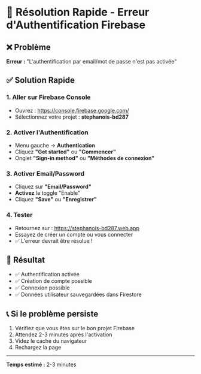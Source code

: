 # 🔧 Résolution Rapide - Erreur d'Authentification Firebase

## ❌ Problème
**Erreur :** "L'authentification par email/mot de passe n'est pas activée"

## ✅ Solution Rapide

### 1. Aller sur Firebase Console
- Ouvrez : https://console.firebase.google.com/
- Sélectionnez votre projet : **stephanois-bd287**

### 2. Activer l'Authentification
- Menu gauche → **Authentication**
- Cliquez **"Get started"** ou **"Commencer"**
- Onglet **"Sign-in method"** ou **"Méthodes de connexion"**

### 3. Activer Email/Password
- Cliquez sur **"Email/Password"**
- **Activez** le toggle "Enable"
- Cliquez **"Save"** ou **"Enregistrer"**

### 4. Tester
- Retournez sur : https://stephanois-bd287.web.app
- Essayez de créer un compte ou vous connecter
- ✅ L'erreur devrait être résolue !

## 🎯 Résultat
- ✅ Authentification activée
- ✅ Création de compte possible
- ✅ Connexion possible
- ✅ Données utilisateur sauvegardées dans Firestore

## 📞 Si le problème persiste
1. Vérifiez que vous êtes sur le bon projet Firebase
2. Attendez 2-3 minutes après l'activation
3. Videz le cache du navigateur
4. Rechargez la page

---
**Temps estimé :** 2-3 minutes
